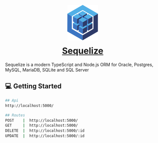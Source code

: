 <p align="center"><img src="logo.svg" width="100" alt="Sequelize logo" /></p>
<h1 align="center" style="margin-top: 0;"><a href="https://sequelize.org">Sequelize</a></h1>
Sequelize is a modern TypeScript and Node.js ORM for Oracle, Postgres, MySQL, MariaDB, SQLite and SQL Server

## :computer: Getting Started
```bash
## Api
http://localhost:5000/
```

```bash
## Routes
POST    |  http://localhost:5000/
GET     |  http://localhost:5000/
DELETE  |  http://localhost:5000/:id
UPDATE  |  http://localhost:5000/:id
```
